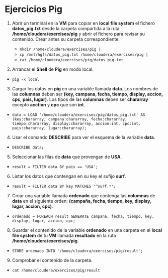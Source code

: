 # Ejercicios Pig

1. Abrir un terminal en la __VM__ para copiar en __local file system__ el fichero __datos_pig.txt__ desde la carpeta compartida a la ruta __/home/cloudera/exercises/pig__ y abrir el fichero para revisar su contenido. Crear antes su carpeta correspondiente.
    - `mkdir /home/cloudera/exercises/pig |`
    - `cp /mnt/hgfs/datos_pig.txt /home/cloudera/exercises/pig |`
    - `cat /home/cloudera/exercises/pig/datos_pig.txt`

2. Arrancar el __Shell__ de __Pig__ en modo local.
- `pig -x local`

3. Cargar los datos en __pig__ en una variable llamada __data__. Los nombres de las __columnas__ deben ser __(key, campana, fecha, tiempo, display, accion, cpc, pais, lugar)__. Los tipos de las __columnas__ deben ser __chararray__ excepto __acction__ y __cpc__ que son __int__.
- `data = LOAD '/home/cloudera/exercises/pig/datos_pig.txt' AS (key:chararray, campana:chararray, fecha:chararray, tiempo:chararray, display:chararray, accion:int, cpc:int, pais:chararray, lugar:chararray);`

4. Usar el comando __DESCRIBE__ para ver el esquema de la variable __data__.
- `DESCRIBE data;`

5. Seleccionar las filas de __data__ que provengan de __USA__.
- `result = FILTER data BY pais == 'USA';`

6. Listar los datos que contengan en su key el sufijo __surf__.
- `result = FILTER data BY key MATCHES '^surf.*';`

7. Crear una variable llamada __ordenado__ que contenga las __columnas__ de __data__ en el siguiente orden: __(campaña, fecha, tiempo, key, display, lugar, accion, cpc)__.
- `ordenado = FOREACH result GENERATE campana, fecha, tiempo, key, display, lugar, accion, cpc;`

8. Guardar el contenido de la variable __ordenado__ en una carpeta en el __local file system__ de tu __VM__ llamada __resultado__ en la ruta __/home/cloudera/exercises/pig__.
- `STORE ordenado INTO '/home/cloudera/exercises/pig/result';`

9. Comprobar el contenido de la carpeta.
- `cat /home/cloudera/exercises/pig/result`
